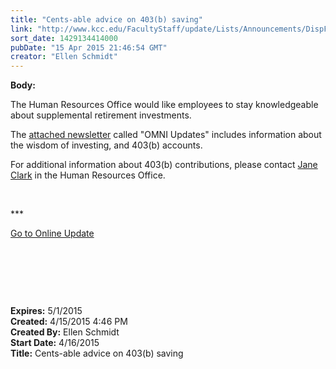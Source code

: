 ```yaml
---
title: "Cents-able advice on 403(b) saving"
link: "http://www.kcc.edu/FacultyStaff/update/Lists/Announcements/DispForm.aspx?ID=1892"
sort_date: 1429134414000
pubDate: "15 Apr 2015 21:46:54 GMT"
creator: "Ellen Schmidt"
---
```


<div><b>Body:</b> <div class="ExternalClassC3CE41C835484FBF880596F0057C75E4"><p>​The Human Resources Office would like employees to stay knowledgeable about supplemental retirement investments.</p>
<p>The <a href="/FacultyStaff/update/Documents/OMNI_Updates.pdf">attached newsletter</a> called &quot;OMNI Updates&quot; includes information about the wisdom of investing, and 403(b) accounts.</p>
<p>For additional information about 403(b) contributions, please contact <a href="mailto:jclark@kcc.edu">Jane Clark</a> in the Human Resources Office.</p>
<p> </p>
<p>***</p>
<p><a href="/update">Go to Online Update</a></p>
<p> </p>
<p> </p>
<p> </p></div></div>
<div><b>Expires:</b> 5/1/2015</div>
<div><b>Created:</b> 4/15/2015 4:46 PM</div>
<div><b>Created By:</b> Ellen Schmidt</div>
<div><b>Start Date:</b> 4/16/2015</div>
<div><b>Title:</b> Cents-able advice on 403(b) saving</div>
